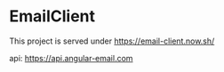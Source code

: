 # EmailClient

This project  is served under https://email-client.now.sh/

api: https://api.angular-email.com
